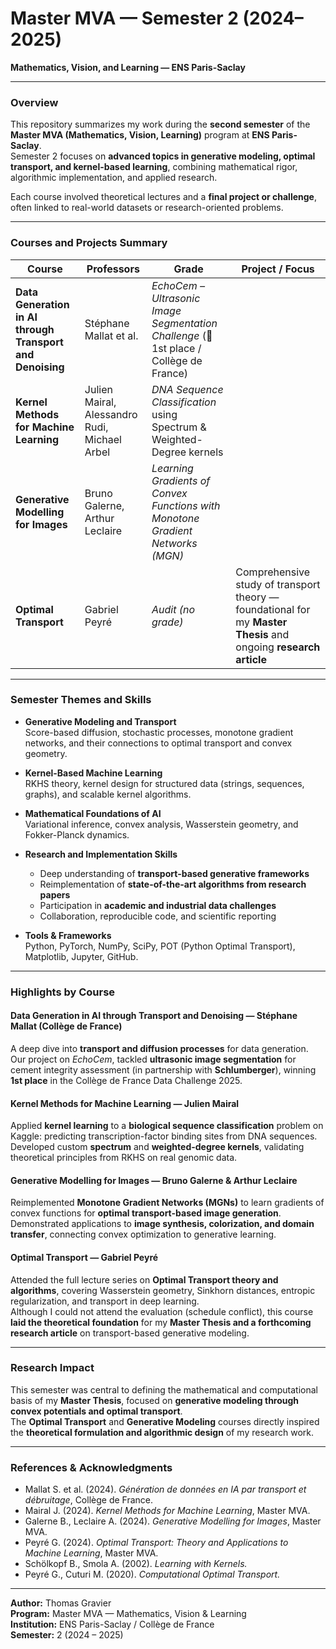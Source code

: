 # Master MVA — Semester 2 (2024–2025)  
**Mathematics, Vision, and Learning — ENS Paris-Saclay**

---

### Overview  

This repository summarizes my work during the **second semester** of the **Master MVA (Mathematics, Vision, Learning)** program at **ENS Paris-Saclay**.  
Semester 2 focuses on **advanced topics in generative modeling, optimal transport, and kernel-based learning**, combining mathematical rigor, algorithmic implementation, and applied research.

Each course involved theoretical lectures and a **final project or challenge**, often linked to real-world datasets or research-oriented problems.  

---

### Courses and Projects Summary  

| Course | Professors | Grade | Project / Focus |
|--------|-------------|-------|-----------------|
| **Data Generation in AI through Transport and Denoising** | Stéphane Mallat et al. | *EchoCem – Ultrasonic Image Segmentation Challenge* (🥇 1st place / Collège de France) |
| **Kernel Methods for Machine Learning** | Julien Mairal, Alessandro Rudi, Michael Arbel | *DNA Sequence Classification* using Spectrum & Weighted-Degree kernels |
| **Generative Modelling for Images** | Bruno Galerne, Arthur Leclaire | *Learning Gradients of Convex Functions with Monotone Gradient Networks (MGN)* |
| **Optimal Transport** | Gabriel Peyré | *Audit (no grade)* | Comprehensive study of transport theory — foundational for my **Master Thesis** and ongoing **research article** |

---

### Semester Themes and Skills  

- **Generative Modeling and Transport**  
  Score-based diffusion, stochastic processes, monotone gradient networks, and their connections to optimal transport and convex geometry.

- **Kernel-Based Machine Learning**  
  RKHS theory, kernel design for structured data (strings, sequences, graphs), and scalable kernel algorithms.

- **Mathematical Foundations of AI**  
  Variational inference, convex analysis, Wasserstein geometry, and Fokker-Planck dynamics.

- **Research and Implementation Skills**  
  - Deep understanding of **transport-based generative frameworks**  
  - Reimplementation of **state-of-the-art algorithms from research papers**  
  - Participation in **academic and industrial data challenges**  
  - Collaboration, reproducible code, and scientific reporting

- **Tools & Frameworks**  
  Python, PyTorch, NumPy, SciPy, POT (Python Optimal Transport), Matplotlib, Jupyter, GitHub.

---

### Highlights by Course  

#### **Data Generation in AI through Transport and Denoising** — Stéphane Mallat (Collège de France)  
A deep dive into **transport and diffusion processes** for data generation.  
Our project on *EchoCem*, tackled **ultrasonic image segmentation** for cement integrity assessment (in partnership with **Schlumberger**), winning **1st place** in the Collège de France Data Challenge 2025.

#### **Kernel Methods for Machine Learning** — Julien Mairal  
Applied **kernel learning** to a **biological sequence classification** problem on Kaggle: predicting transcription-factor binding sites from DNA sequences.  
Developed custom **spectrum** and **weighted-degree kernels**, validating theoretical principles from RKHS on real genomic data.

#### **Generative Modelling for Images** — Bruno Galerne & Arthur Leclaire  
Reimplemented **Monotone Gradient Networks (MGNs)** to learn gradients of convex functions for **optimal transport-based image generation**.  
Demonstrated applications to **image synthesis, colorization, and domain transfer**, connecting convex optimization to generative learning.

#### **Optimal Transport** — Gabriel Peyré  
Attended the full lecture series on **Optimal Transport theory and algorithms**, covering Wasserstein geometry, Sinkhorn distances, entropic regularization, and transport in deep learning.  
Although I could not attend the evaluation (schedule conflict), this course **laid the theoretical foundation** for my **Master Thesis and a forthcoming research article** on transport-based generative modeling.

---

### Research Impact  

This semester was central to defining the mathematical and computational basis of my **Master Thesis**, focused on **generative modeling through convex potentials and optimal transport**.  
The **Optimal Transport** and **Generative Modeling** courses directly inspired the **theoretical formulation and algorithmic design** of my research work.

---

### References & Acknowledgments  

- Mallat S. et al. (2024). *Génération de données en IA par transport et débruitage*, Collège de France.  
- Mairal J. (2024). *Kernel Methods for Machine Learning*, Master MVA.  
- Galerne B., Leclaire A. (2024). *Generative Modelling for Images*, Master MVA.  
- Peyré G. (2024). *Optimal Transport: Theory and Applications to Machine Learning*, Master MVA.  
- Schölkopf B., Smola A. (2002). *Learning with Kernels.*  
- Peyré G., Cuturi M. (2020). *Computational Optimal Transport.*  

---

**Author:** Thomas Gravier  
**Program:** Master MVA — Mathematics, Vision & Learning  
**Institution:** ENS Paris-Saclay / Collège de France  
**Semester:** 2 (2024 – 2025)  
